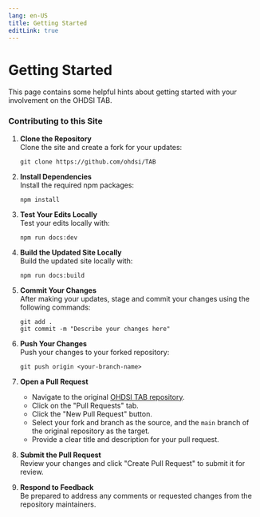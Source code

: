 ```yaml
---
lang: en-US
title: Getting Started
editLink: true
---
```


# Getting Started
This page contains some helpful hints about getting started with your involvement on the OHDSI TAB.

### Contributing to this Site

1. **Clone the Repository**  
    Clone the site and create a fork for your updates:  
    ``` shell
    git clone https://github.com/ohdsi/TAB
    ```

2. **Install Dependencies**  
    Install the required npm packages:  
    ``` shell
    npm install
    ```

3. **Test Your Edits Locally**  
    Test your edits locally with:  
    ``` shell
    npm run docs:dev
    ```

4. **Build the Updated Site Locally**  
    Build the updated site locally with:  
    ``` shell
    npm run docs:build
    ```

5. **Commit Your Changes**  
    After making your updates, stage and commit your changes using the following commands:  
    ```shell
    git add .
    git commit -m "Describe your changes here"
    ```

6. **Push Your Changes**  
    Push your changes to your forked repository:  
    ```shell
    git push origin <your-branch-name>
    ```

7. **Open a Pull Request**  
    - Navigate to the original [OHDSI TAB repository](https://github.com/ohdsi/TAB).
    - Click on the "Pull Requests" tab.
    - Click the "New Pull Request" button.
    - Select your fork and branch as the source, and the `main` branch of the original repository as the target.
    - Provide a clear title and description for your pull request.

8. **Submit the Pull Request**  
    Review your changes and click "Create Pull Request" to submit it for review.

9. **Respond to Feedback**  
    Be prepared to address any comments or requested changes from the repository maintainers.
